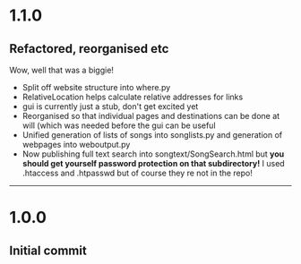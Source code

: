 # 1.1.0

## Refactored, reorganised etc

Wow, well that was a biggie!

* Split off website structure into where.py
* RelativeLocation helps calculate relative addresses for links
* gui is currently just a stub, don't get excited yet
* Reorganised so that individual pages and destinations can be done at will (which was needed before the gui can be useful
* Unified generation of lists of songs into songlists.py and generation of webpages into weboutput.py
* Now publishing full text search into songtext/SongSearch.html but **you should get yourself password protection on that subdirectory!** I used .htaccess and .htpasswd but of course they
re not in the repo! 

---

# 1.0.0

## Initial commit
